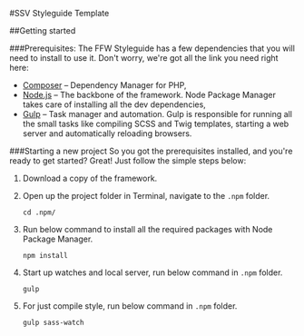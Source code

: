 #SSV Styleguide Template

##Getting started

###Prerequisites:
The FFW Styleguide has a few dependencies that you will need to install to use it. Don't worry, we're got all the link you need right here:

* [Composer](https://getcomposer.org/) – Dependency Manager for PHP,
* [Node.js](https://nodejs.org/en/) – The backbone of the framework. Node Package Manager takes care of installing all the dev dependencies,
* [Gulp](http://gulpjs.com/) – Task manager and automation. Gulp is responsible for running all the small tasks like compiling SCSS and Twig templates, starting a web server and automatically reloading browsers.

###Starting a new project
So you got the prerequisites installed, and you're ready to get started? Great! Just follow the simple steps below:


1. Download a copy of the framework.

2. Open up the project folder in Terminal, navigate to the `.npm` folder.

    ```
    cd .npm/
    ```

3. Run below command to install all the required packages with Node Package Manager.

    ```
    npm install
    ```

4. Start up watches and local server, run below command in `.npm` folder.

    ```
    gulp
    ```

5. For just compile style, run below command in `.npm` folder.

    ```
    gulp sass-watch
    ```
